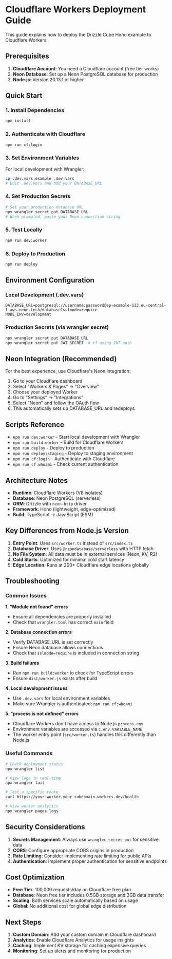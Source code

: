 # Cloudflare Workers Deployment Guide

This guide explains how to deploy the Drizzle Cube Hono example to Cloudflare Workers.

## Prerequisites

1. **Cloudflare Account**: You need a Cloudflare account (free tier works)
2. **Neon Database**: Set up a Neon PostgreSQL database for production
3. **Node.js**: Version 20.13.1 or higher

## Quick Start

### 1. Install Dependencies
```bash
npm install
```

### 2. Authenticate with Cloudflare
```bash
npm run cf:login
```

### 3. Set Environment Variables
For local development with Wrangler:
```bash
cp .dev.vars.example .dev.vars
# Edit .dev.vars and add your DATABASE_URL
```

### 4. Set Production Secrets
```bash
# Set your production database URL
npx wrangler secret put DATABASE_URL
# When prompted, paste your Neon connection string
```

### 5. Test Locally
```bash
npm run dev:worker
```

### 6. Deploy to Production
```bash
npm run deploy
```

## Environment Configuration

### Local Development (.dev.vars)
```
DATABASE_URL=postgresql://username:password@ep-example-123.eu-central-1.aws.neon.tech/database?sslmode=require
NODE_ENV=development
```

### Production Secrets (via wrangler secret)
```bash
npx wrangler secret put DATABASE_URL
npx wrangler secret put JWT_SECRET  # if using JWT auth
```

## Neon Integration (Recommended)

For the best experience, use Cloudflare's Neon integration:

1. Go to your Cloudflare dashboard
2. Select "Workers & Pages" → "Overview"
3. Choose your deployed Worker
4. Go to "Settings" → "Integrations"
5. Select "Neon" and follow the OAuth flow
6. This automatically sets up DATABASE_URL and redeploys

## Scripts Reference

- `npm run dev:worker` - Start local development with Wrangler
- `npm run build:worker` - Build for Cloudflare Workers
- `npm run deploy` - Deploy to production
- `npm run deploy:staging` - Deploy to staging environment
- `npm run cf:login` - Authenticate with Cloudflare
- `npm run cf:whoami` - Check current authentication

## Architecture Notes

- **Runtime**: Cloudflare Workers (V8 isolates)
- **Database**: Neon PostgreSQL (serverless)
- **ORM**: Drizzle with `neon-http` driver
- **Framework**: Hono (lightweight, edge-optimized)
- **Build**: TypeScript → JavaScript (ESM)

## Key Differences from Node.js Version

1. **Entry Point**: Uses `src/worker.ts` instead of `src/index.ts`
2. **Database Driver**: Uses `@neondatabase/serverless` with HTTP fetch
3. **No File System**: All data must be in external services (Neon, KV, R2)
4. **Cold Starts**: Optimized for minimal cold start latency
5. **Edge Location**: Runs at 200+ Cloudflare edge locations globally

## Troubleshooting

### Common Issues

**1. "Module not found" errors**
- Ensure all dependencies are properly installed
- Check that `wrangler.toml` has correct `main` field

**2. Database connection errors**
- Verify DATABASE_URL is set correctly
- Ensure Neon database allows connections
- Check that `sslmode=require` is included in connection string

**3. Build failures**
- Run `npm run build:worker` to check for TypeScript errors
- Ensure `dist/worker.js` exists after build

**4. Local development issues**
- Use `.dev.vars` for local environment variables
- Make sure Wrangler is authenticated: `npm run cf:whoami`

**5. "process is not defined" errors**
- Cloudflare Workers don't have access to Node.js `process.env`
- Environment variables are accessed via `c.env.VARIABLE_NAME`
- The worker entry point (`src/worker.ts`) handles this differently than Node.js

### Useful Commands

```bash
# Check deployment status
npx wrangler list

# View logs in real-time
npx wrangler tail

# Test a specific route
curl https://your-worker.your-subdomain.workers.dev/health

# View worker analytics
npx wrangler pages logs
```

## Security Considerations

1. **Secrets Management**: Always use `wrangler secret put` for sensitive data
2. **CORS**: Configure appropriate CORS origins in production
3. **Rate Limiting**: Consider implementing rate limiting for public APIs
4. **Authentication**: Implement proper authentication for sensitive endpoints

## Cost Optimization

- **Free Tier**: 100,000 requests/day on Cloudflare free plan
- **Database**: Neon free tier includes 0.5GB storage and 3GB data transfer
- **Scaling**: Both services scale automatically based on usage
- **Global**: No additional cost for global edge distribution

## Next Steps

1. **Custom Domain**: Add your custom domain in Cloudflare dashboard
2. **Analytics**: Enable Cloudflare Analytics for usage insights  
3. **Caching**: Implement KV storage for caching expensive queries
4. **Monitoring**: Set up alerts and monitoring for production